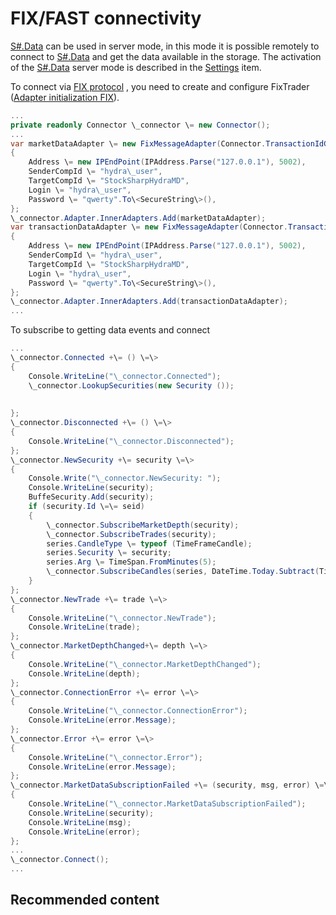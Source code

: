 # FIX\/FAST connectivity

[S\#.Data](Hydra.md) can be used in server mode, in this mode it is possible remotely to connect to [S\#.Data](Hydra.md) and get the data available in the storage. The activation of the [S\#.Data](Hydra.md) server mode is described in the [Settings](HydraSettings.md) item.

To connect via [FIX protocol](Fix.md) , you need to create and configure FixTrader ([Adapter initialization FIX](FixSample.md)).

```cs
...
private readonly Connector \_connector \= new Connector();
...
var marketDataAdapter \= new FixMessageAdapter(Connector.TransactionIdGenerator)
{
    Address \= new IPEndPoint(IPAddress.Parse("127.0.0.1"), 5002),
    SenderCompId \= "hydra\_user",
    TargetCompId \= "StockSharpHydraMD",
    Login \= "hydra\_user",
    Password \= "qwerty".To\<SecureString\>(),
};
\_connector.Adapter.InnerAdapters.Add(marketDataAdapter);
var transactionDataAdapter \= new FixMessageAdapter(Connector.TransactionIdGenerator)
{
    Address \= new IPEndPoint(IPAddress.Parse("127.0.0.1"), 5002),
    SenderCompId \= "hydra\_user",
    TargetCompId \= "StockSharpHydraMD",
    Login \= "hydra\_user",
    Password \= "qwerty".To\<SecureString\>(),
};
\_connector.Adapter.InnerAdapters.Add(transactionDataAdapter);
...
```

To subscribe to getting data events and connect

```cs
...
\_connector.Connected +\= () \=\>
{
    Console.WriteLine("\_connector.Connected");
    \_connector.LookupSecurities(new Security ());
    
    
};
\_connector.Disconnected +\= () \=\>
{
    Console.WriteLine("\_connector.Disconnected");
};
\_connector.NewSecurity +\= security \=\>
{
    Console.Write("\_connector.NewSecurity: ");
    Console.WriteLine(security);
    BuffeSecurity.Add(security);
    if (security.Id \=\= seid)
    {
        \_connector.SubscribeMarketDepth(security);
        \_connector.SubscribeTrades(security);
        series.CandleType \= typeof (TimeFrameCandle);
        series.Security \= security;
        series.Arg \= TimeSpan.FromMinutes(5);
        \_connector.SubscribeCandles(series, DateTime.Today.Subtract(TimeSpan.FromDays(30)), DateTime.Now);
    }
};
\_connector.NewTrade +\= trade \=\>
{
    Console.WriteLine("\_connector.NewTrade");
    Console.WriteLine(trade);
};
\_connector.MarketDepthChanged+\= depth \=\>
{
    Console.WriteLine("\_connector.MarketDepthChanged");
    Console.WriteLine(depth);
};
\_connector.ConnectionError +\= error \=\>
{
    Console.WriteLine("\_connector.ConnectionError");
    Console.WriteLine(error.Message);
};
\_connector.Error +\= error \=\>
{
    Console.WriteLine("\_connector.Error");
    Console.WriteLine(error.Message);
};
\_connector.MarketDataSubscriptionFailed +\= (security, msg, error) \=\>
{
    Console.WriteLine("\_connector.MarketDataSubscriptionFailed");
    Console.WriteLine(security);
    Console.WriteLine(msg);
    Console.WriteLine(error);
};
...
\_connector.Connect();
...
```

## Recommended content
